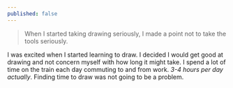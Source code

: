 ```yaml
---
published: false
---
```




> When I started taking drawing seriously, I made a point not to take the tools seriously.

I was excited when I started learning to draw. I decided I would get good at drawing and not concern myself with how long it might take. I spend a lot of time on the train each day commuting to and from work. _3-4 hours per day actually_. Finding time to draw was not going to be a problem.



